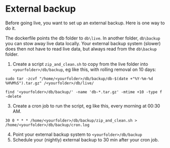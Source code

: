 
# External backup

Before going live, you want to set up an external backup. Here is one way to do it.

The dockerfile points the db folder to `db\live`. In another folder, `db\backup` you can stow away live data locally. Your external backup system (slower) does then not have to read live data, but always read from the `db\backup` folder.

1. Create a script `zip_and_clean.sh` to copy from the live folder into  `<yourfolder>/db/backup`,  eg like this, with rolling removal on 10 days:
```
sudo tar -zcvf "/home/<yourfolder>/db/backup/db-$(date +"%Y-%m-%d %H%M%S").tar.gz" /<yourfolder>/db/live/

find '<yourfolder>/db/backup/' -name 'db-*.tar.gz' -mtime +10 -type f -delete
```
3. Create a cron job to run the script, eg like this, every morning at 00:30 AM.
```
30 0 * * * /home/<yourfolder>/db/backup/zip_and_clean.sh >  /home/<yourfolder>/db/backup/cron.log
```
4. Point your external backup system to `<yourfolder>/db/backup` 
5. Schedule your (nightly) external backup to 30 min after your cron job.
